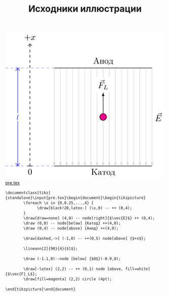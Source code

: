 ﻿---
title: "Исходники иллюстрации"
type: "notpost"
---
<a class="imag2" href="/cook/gallery/tikzpicture_eaa49c074578c440c8fc883c74e85f0a.tex"><img src="/cook/gallery/tikzpicture_eaa49c074578c440c8fc883c74e85f0a.pdf.jpg" alt=""></a>
<a href="/cook/gallery/pre">pre.tex</a>
<pre><code class="language-latex">\documentclass[tikz]{standalone}\input{pre.tex}\begin{document}\begin{tikzpicture}
		\foreach \x in {0,0.25,...,4} {
		      \draw[black!20,latex-] (\x,0) -- ++ (0,4);
		}
		\draw[draw=none] (4,0) -- node[right]{$\vec{E}$} ++ (0,4);
		\draw (0,0) -- node[below] {Катод} ++(4,0);
		\draw (0,4) -- node[above] {Анод} ++(4,0);

		\draw[dashed,->] (-1,0) -- ++(0,5) node[above] {$+x$};

		\lineann[2]{90}{4}{$l$};

		\draw (-1.1,0)--node [below] {$0$}(-0.9,0); 

		\draw[-latex] (2,2) -- ++ (0,1) node [above, fill=white] {$\vec{F}_L$};
		\draw[fill=magenta] (2,2) circle (4pt);
	
\end{tikzpicture}\end{document}</code></pre>